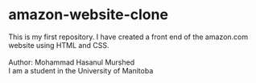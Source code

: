 # amazon-website-clone
This is my first repository. I have created a front end of the  amazon.com website using HTML and CSS.  
<br>
Author: Mohammad Hasanul Murshed 
<br >I am a student in the University of Manitoba 

